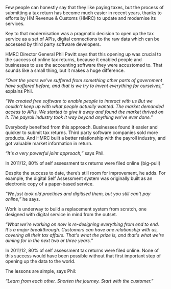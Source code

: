 Few people can honestly say that they like paying taxes, but the process of submitting a tax return has become much easier in recent years, thanks to efforts by HM Revenue & Customs (HMRC) to update and modernise its services.

Key to that modernisation was a pragmatic decision to open up the tax service as a set of APIs, digital connections to the raw data which can be accessed by third party software developers. 

HMRC Director General Phil Pavitt says that this opening up was crucial to the success of online tax returns, because it enabled people and businesses to use the accounting software they were accustomed to. That sounds like a small thing, but it makes a huge difference.

*“Over the years we've suffered from something other parts of government have suffered before, and that is we try to invent everything for ourselves,”* explains Phil.

*“We created free software to enable people to interact with us But we couldn't keep up with what people actually wanted. The market demanded access to APIs. We started to give it away and found the market thrived on it. The payroll industry took it way beyond anything we've ever done.”*

Everybody benefited from this approach. Businesses found it easier and quicker to submit tax returns. Third party software companies sold more products. And HMRC built a better relationship with the payroll industry, and got valuable market information in return. 

*“It's a very powerful joint approach,”* says Phil.

In 2011/12, 80% of self assessment tax returns were filed online
{big-pull}

Despite the success to date, there’s still room for improvement, he adds. For example, the digital Self Assessment system was originally built as an electronic copy of a paper-based service. 

*“We just took old practices and digitised them, but you still can’t pay online,”* he says.

Work is underway to build a replacement system from scratch, one designed with digital service in mind from the outset.

*“What we're working on now is re-designing everything from end to end. It's a major breakthrough. Customers can have one relationship with us, covering all their tax affairs. That's what the prize is, and that's what we're aiming for in the next two or three years.”*

In 2011/12, 80% of self assessment tax returns were filed online. None of this success would have been possible without that first important step of opening up the data to the world.

The lessons are simple, says Phil: 

*“Learn from each other. Shorten the journey. Start with the customer.”*